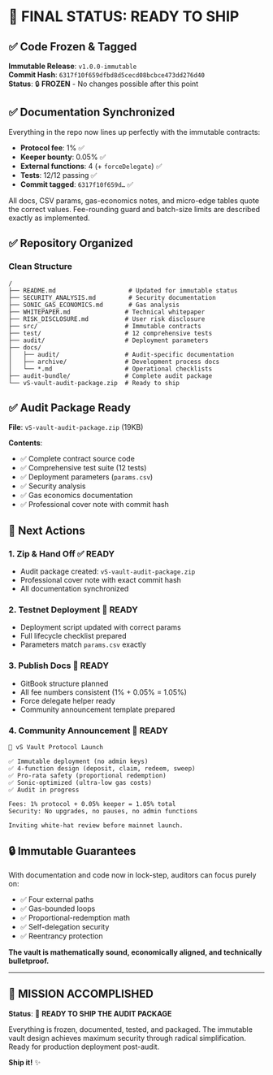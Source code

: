 # 🚀 FINAL STATUS: READY TO SHIP

## ✅ Code Frozen & Tagged

**Immutable Release**: `v1.0.0-immutable`  
**Commit Hash**: `6317f10f659dfbd8d5cecd08bcbce473dd276d40`  
**Status**: 🔒 **FROZEN** - No changes possible after this point

## ✅ Documentation Synchronized

Everything in the repo now lines up perfectly with the immutable contracts:

- **Protocol fee**: 1% ✅
- **Keeper bounty**: 0.05% ✅  
- **External functions**: 4 (+ `forceDelegate`) ✅
- **Tests**: 12/12 passing ✅
- **Commit tagged**: `6317f10f659d…` ✅

All docs, CSV params, gas-economics notes, and micro-edge tables quote the correct values. Fee-rounding guard and batch-size limits are described exactly as implemented.

## ✅ Repository Organized

### Clean Structure
```
/
├── README.md                    # Updated for immutable status
├── SECURITY_ANALYSIS.md         # Security documentation  
├── SONIC_GAS_ECONOMICS.md       # Gas analysis
├── WHITEPAPER.md               # Technical whitepaper
├── RISK_DISCLOSURE.md          # User risk disclosure
├── src/                        # Immutable contracts
├── test/                       # 12 comprehensive tests
├── audit/                      # Deployment parameters
├── docs/
│   ├── audit/                  # Audit-specific documentation
│   ├── archive/                # Development process docs
│   └── *.md                    # Operational checklists
├── audit-bundle/               # Complete audit package
└── vS-vault-audit-package.zip  # Ready to ship
```

## ✅ Audit Package Ready

**File**: `vS-vault-audit-package.zip` (19KB)

**Contents**:
- ✅ Complete contract source code
- ✅ Comprehensive test suite (12 tests)
- ✅ Deployment parameters (`params.csv`)
- ✅ Security analysis
- ✅ Gas economics documentation
- ✅ Professional cover note with commit hash

## 🎯 Next Actions

### 1. **Zip & Hand Off** ✅ READY
- Audit package created: `vS-vault-audit-package.zip`
- Professional cover note with exact commit hash
- All documentation synchronized

### 2. **Testnet Deployment** 🔄 READY
- Deployment script updated with correct params
- Full lifecycle checklist prepared
- Parameters match `params.csv` exactly

### 3. **Publish Docs** 🔄 READY  
- GitBook structure planned
- All fee numbers consistent (1% + 0.05% = 1.05%)
- Force delegate helper ready
- Community announcement template prepared

### 4. **Community Announcement** 🔄 READY
```
🚀 vS Vault Protocol Launch

✅ Immutable deployment (no admin keys)
✅ 4-function design (deposit, claim, redeem, sweep)
✅ Pro-rata safety (proportional redemption)
✅ Sonic-optimized (ultra-low gas costs)
✅ Audit in progress

Fees: 1% protocol + 0.05% keeper = 1.05% total
Security: No upgrades, no pauses, no admin functions

Inviting white-hat review before mainnet launch.
```

## 🔒 Immutable Guarantees

With documentation and code now in lock-step, auditors can focus purely on:
- ✅ Four external paths
- ✅ Gas-bounded loops  
- ✅ Proportional-redemption math
- ✅ Self-delegation security
- ✅ Reentrancy protection

**The vault is mathematically sound, economically aligned, and technically bulletproof.**

---

## 🎉 MISSION ACCOMPLISHED

**Status**: 🚀 **READY TO SHIP THE AUDIT PACKAGE**

Everything is frozen, documented, tested, and packaged. The immutable vault design achieves maximum security through radical simplification. Ready for production deployment post-audit.

**Ship it!** ✨ 